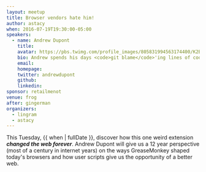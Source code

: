```yaml
---
layout: meetup
title: Browser vendors hate him!
author: astacy
when: 2016-07-19T19:30:00-05:00
speakers:
  - name: Andrew Dupont
    title:
    avatar: https://pbs.twimg.com/profile_images/805831994563174400/K2BJKc0j_400x400.jpg
    bio: Andrew spends his days <code>git blame</code>'ing lines of code written by <a href="https://twitter.com/aaronforsander">@aaronforsander</a> and <a href="https://twitter.com/slexaxton">@SlexAxton</a>.
    email:
    homepage:
    twitter: andrewdupont
    github:
    linkedin:
sponsor: retailmenot
venue: frog
after: gingerman
organizers:
  - lingram
  - astacy
---
```


This Tuesday, {{ when | fullDate }}, discover how this one weird extension **_changed the web forever_**. Andrew Dupont will give us a 12 year perspective (most of a century in internet years) on the ways GreaseMonkey shaped today's browsers and how user scripts give us the opportunity of a better web.
